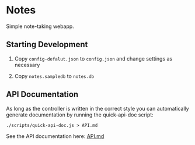 Notes
=====

Simple note-taking webapp.

Starting Development
--------------------

1. Copy `config-defalut.json` to `config.json` and change settings as necessary

2. Copy `notes.sampledb` to `notes.db`

API Documentation
-----------------

As long as the controller is written in the correct style you can automatically generate
documentation by running the quick-api-doc script:

    ./scripts/quick-api-doc.js > API.md

See the API documentation here: [API.md](API.md)
